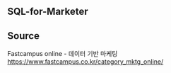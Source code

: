 SQL-for-Marketer
---------------------------------------





Source
----------------------------------------
Fastcampus online - 데이터 기반 마케팅
https://www.fastcampus.co.kr/category_mktg_online/
